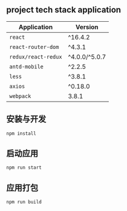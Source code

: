 ## project tech stack application
Application | Version |
------------|---------|
| `react` | ^16.4.2 |
| `react-router-dom` | ^4.3.1 |
| `redux/react-redux` | ^4.0.0/^5.0.7 |
| `antd-mobile` | ^2.2.5 |
| `less` | ^3.8.1 |
| `axios` | ^0.18.0 |
| `webpack` | 3.8.1 |


## 安装与开发
    npm install

## 启动应用
    npm run start


## 应用打包
    npm run build

